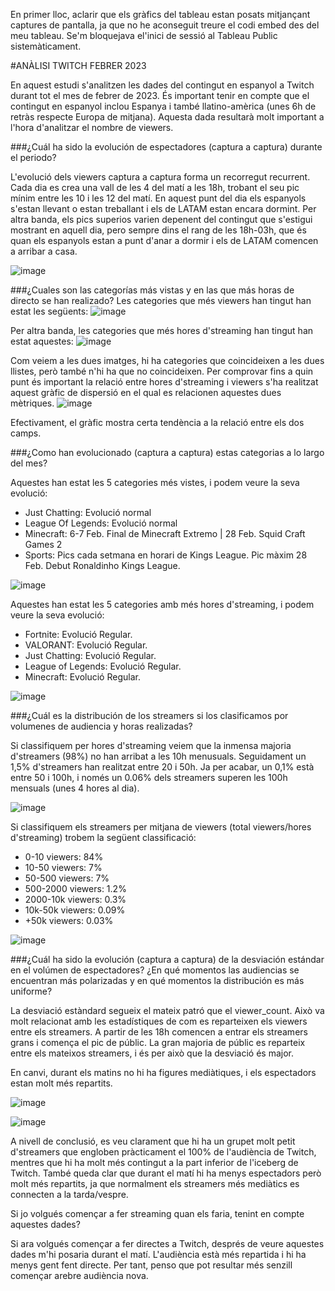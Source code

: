 En primer lloc, aclarir que els gràfics del tableau estan posats mitjançant captures de pantalla, ja que no he aconseguit treure el codi embed des del meu tableau. Se'm bloquejava el'inici de sessió al Tableau Public sistemàticament.

#ANÀLISI TWITCH FEBRER 2023

En aquest estudi s'analitzen les dades del contingut en espanyol a Twitch durant tot el mes de febrer de 2023. És important tenir en compte que el contingut en espanyol inclou Espanya i també llatino-amèrica (unes 6h de retràs respecte Europa de mitjana). Aquesta dada resultarà molt important a l'hora d'analitzar el nombre de viewers.

###¿Cuál ha sido la evolución de espectadores (captura a captura) durante el periodo?

L'evolució dels viewers captura a captura forma un recorregut recurrent. Cada dia es crea una vall de les 4 del matí a les 18h, trobant el seu pic mínim entre les 10 i les 12 del matí. En aquest punt del dia els espanyols s'estan llevant o estan treballant i els de LATAM estan encara dormint.
Per altra banda, els pics superios varien depenent del contingut que s'estigui mostrant en aquell dia, pero sempre dins el rang de les 18h-03h, que és quan els espanyols estan a punt d'anar a dormir i els de LATAM comencen a arribar a casa. 



![image](https://user-images.githubusercontent.com/84017268/232283509-4408c741-4d4e-4c6f-8508-d5e305b7d89f.png)



###¿Cuales son las categorías más vistas y en las que más horas de directo se han realizado?
Les categories que més viewers han tingut han estat les següents:
![image](https://user-images.githubusercontent.com/84017268/232288886-26bc1d53-7c7d-47dc-9d8a-fd8c7f45c1b9.png)

Per altra banda, les categories que més hores d'streaming han tingut han estat aquestes: 
![image](https://user-images.githubusercontent.com/84017268/232288926-4bb52b0a-a829-4c1f-a6b2-84f36559802d.png)

Com veiem a les dues imatges, hi ha categories que coincideixen a les dues llistes, però també n'hi ha que no coincideixen. Per comprovar fins a quin punt és important la relació entre hores d'streaming i viewers s'ha realitzat aquest gràfic de dispersió en el qual es relacionen aquestes dues mètriques.
![image](https://user-images.githubusercontent.com/84017268/232288765-ca971e80-c0b8-4db9-bca8-f4bb7ea7eef3.png)

Efectivament, el gràfic mostra certa tendència a la relació entre els dos camps.


###¿Como han evolucionado (captura a captura) estas categorias a lo largo del mes?

Aquestes han estat les 5 categories més vistes, i podem veure la seva evolució:
- Just Chatting: Evolució normal
- League Of Legends: Evolució normal
- Minecraft: 6-7 Feb. Final de Minecraft Extremo | 28 Feb. Squid Craft Games 2
- Sports: Pics cada setmana en horari de Kings League. Pic màxim 28 Feb. Debut Ronaldinho Kings League.

![image](https://user-images.githubusercontent.com/84017268/232289726-a9ab0bad-98a8-4b93-b78a-e2c1143276bf.png)

Aquestes han estat les 5 categories amb més hores d'streaming, i podem veure la seva evolució:
- Fortnite: Evolució Regular.
- VALORANT: Evolució Regular.
- Just Chatting: Evolució Regular.
- League of Legends: Evolució Regular.
- Minecraft: Evolució Regular.

![image](https://user-images.githubusercontent.com/84017268/232290062-4ceb7fc5-ae6b-43f2-b741-e31dd10fa8fd.png)


###¿Cuál es la distribución de los streamers si los clasificamos por volumenes de audiencia y horas realizadas?

Si classifiquem per hores d'streaming veiem que la inmensa majoria d'streamers (98%) no han arribat a les 10h menusuals. Seguidament un 1,5% d'streamers han realitzat entre 20 i 50h. Ja per acabar, un 0,1% està entre 50 i 100h, i només un 0.06% dels streamers superen les 100h mensuals (unes 4 hores al dia).

![image](https://user-images.githubusercontent.com/84017268/232304147-139654c6-e46d-4649-b678-57358399807b.png)

Si classifiquem els streamers per mitjana de viewers (total viewers/hores d'streaming) trobem la següent classificació:
- 0-10 viewers: 84%
- 10-50 viewers: 7%
- 50-500 viewers: 7%
- 500-2000 viewers: 1.2%
- 2000-10k viewers: 0.3%
- 10k-50k viewers: 0.09%
- +50k viewers: 0.03%

![image](https://user-images.githubusercontent.com/84017268/232303449-299a32f3-da05-4f06-896d-c306de3faa4f.png)



###¿Cuál ha sido la evolución (captura a captura) de la desviación estándar en el volúmen de espectadores? ¿En qué momentos las audiencias se encuentran más polarizadas y en qué momentos la distribución es más uniforme?

La desviació estàndard segueix el mateix patró que el viewer_count. Això va molt relacionat amb les estadístiques de com es reparteixen els viewers entre els streamers. A partir de les 18h comencen a entrar els streamers grans i comença el pic de públic. La gran majoria de públic es reparteix entre els mateixos streamers, i és per això que la desviació és major. 

En canvi, durant els matins no hi ha figures mediàtiques, i els espectadors estan molt més repartits. 

![image](https://user-images.githubusercontent.com/84017268/232307672-a62e6495-e498-4356-a4cb-2aa8aa816f06.png)


![image](https://user-images.githubusercontent.com/84017268/232307727-8e17399c-7e7b-40ad-85de-7e2dd8f1dd1d.png)

A nivell de conclusió, es veu clarament que hi ha un grupet molt petit d'streamers que engloben pràcticament el 100% de l'audiència de Twitch, mentres que hi ha molt més contingut a la part inferior de l'iceberg de Twitch. També queda clar que durant el matí hi ha menys espectadors però molt més repartits, ja que normalment els streamers més mediàtics es connecten a la tarda/vespre. 

Si jo volgués començar a fer streaming quan els faria, tenint en compte aquestes dades?

Si ara volgués començar a fer directes a Twitch, després de veure aquestes dades m'hi posaria durant el matí. L'audiència està més repartida i hi ha menys gent fent directe. Per tant, penso que pot resultar més senzill començar arebre audiència nova.


